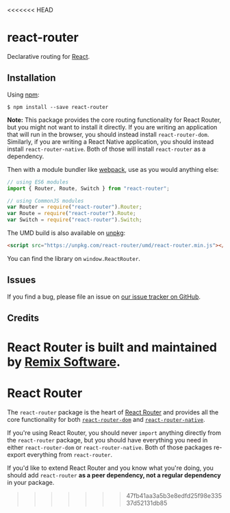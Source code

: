 <<<<<<< HEAD
# react-router

Declarative routing for [React](https://facebook.github.io/react).

## Installation

Using [npm](https://www.npmjs.com/):

    $ npm install --save react-router

**Note:** This package provides the core routing functionality for React Router, but you might not want to install it directly. If you are writing an application that will run in the browser, you should instead install `react-router-dom`. Similarly, if you are writing a React Native application, you should instead install `react-router-native`. Both of those will install `react-router` as a dependency.

Then with a module bundler like [webpack](https://webpack.github.io/), use as you would anything else:

```js
// using ES6 modules
import { Router, Route, Switch } from "react-router";

// using CommonJS modules
var Router = require("react-router").Router;
var Route = require("react-router").Route;
var Switch = require("react-router").Switch;
```

The UMD build is also available on [unpkg](https://unpkg.com):

```html
<script src="https://unpkg.com/react-router/umd/react-router.min.js"></script>
```

You can find the library on `window.ReactRouter`.

## Issues

If you find a bug, please file an issue on [our issue tracker on GitHub](https://github.com/remix-run/react-router/issues).

## Credits

React Router is built and maintained by [Remix Software](https://remix.run).
=======
# React Router

The `react-router` package is the heart of [React Router](https://github.com/remix-run/react-router) and provides all
the core functionality for both
[`react-router-dom`](/packages/react-router-dom)
and
[`react-router-native`](/packages/react-router-native).

If you're using React Router, you should never `import` anything directly from
the `react-router` package, but you should have everything you need in either
`react-router-dom` or `react-router-native`. Both of those packages re-export
everything from `react-router`.

If you'd like to extend React Router and you know what you're doing, you should
add `react-router` **as a peer dependency, not a regular dependency** in your
package.
>>>>>>> 47fb41aa3a5b3e8edfd25f98e33537d52131db85
